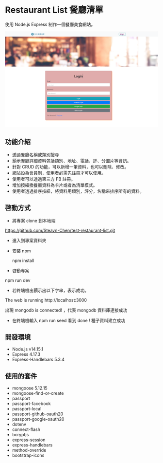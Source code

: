 # Restaurant List 餐廳清單

使用 Node.js Express 制作一個餐廳美食網站。

![restaurant-image](https://github.com/Steavn-Chen/test-restaurant-list/blob/main/public/images/%E7%99%BB%E5%85%A5.PNG)

## 功能介紹 

- 透過餐廳名稱或類別搜尋
- 顥示餐廳詳細資料包括類別、地址、電話、評、分圖片等資訊。
- 針對 CRUD 的功能，可以新增一筆資料，也可以刪除、修改。
- 網站設為會員制，使用者必需先註冊才可以使用。
- 使用者可以透過第三方 FB 註冊。
- 增加按紐換餐廳資料為卡片或者為清單模式。
- 使用者透過排序按紐，將資料用類別，評分，名稱來排序所有的資料。

## 啓動方式

- 將專案 clone 到本地端

https://github.com/Steavn-Chen/test-restaurant-list.git

- 進入到專案資料夾

- 安裝 npm

  npm install

- 啓動專案

npm run dev

- 若終端機出顥示出以下字串，表示成功。

The web is running http://localhost:3000

出現 mongodb is connected! ，代表 mongodb 資料庫連接成功

- 在終端機輸入 npm run seed
  看到  done ! 種子資料建立成功

## 開發環境

- Node.js v14.15.1
- Express 4.17.3
- Express-Handlebars 5.3.4

## 使用的套件

- mongoose 5.12.15
- mongoose-find-or-create
- passport
- passport-facebook
- passport-local
- passport-github-oauth20
- passport-google-oauth20
- dotenv
- connect-flash
- bcryptjs
- express-session
- express-handlebars
- method-override
- bootstrap-icons

